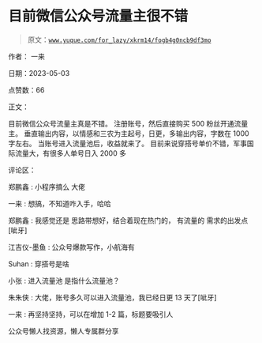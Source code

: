# 目前微信公众号流量主很不错

> 原文：[`www.yuque.com/for_lazy/xkrm14/fogb4g0ncb9df3mo`](https://www.yuque.com/for_lazy/xkrm14/fogb4g0ncb9df3mo)



作者： 一来



日期：2023-05-03



点赞数：66



正文：



目前微信公众号流量主真是不错。 注册账号，然后直接购买 500 粉丝开通流量主。 垂直输出内容，以情感和三农为主起号，日更，多输出内容，字数在 1000 字左右。 当账号进入流量池后，收益就来了。 目前来说穿搭号单价不错，军事国际流量大，有很多人单号日入 2000 多



评论区：



郑鹏鑫 : 小程序搞么 大佬



一来 : 想搞，不知道咋入手，哈哈



郑鹏鑫 : 我感觉还是 思路带想好，结合着现在热门的， 有流量的 需求的出发点[呲牙]



江吉仪-墨鱼 : 公众号爆款写作，小航海有



Suhan : 穿搭号是啥



小张 : 进入流量池 是指什么流量池？



朱朱侠 : 大佬，账号多久可以进入流量池，我已经日更 13 天了[呲牙]



一来 : 再坚持坚持，可以在增加 1-2 篇，标题要吸引人



公众号懒人找资源，懒人专属群分享

